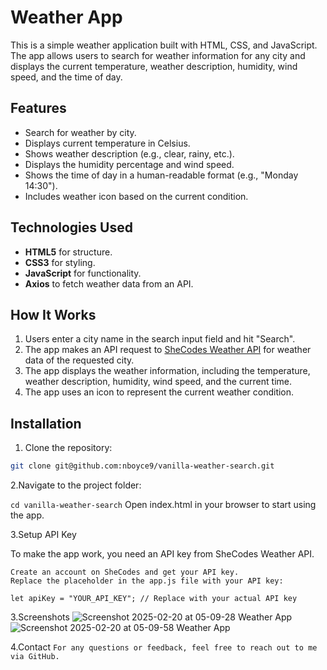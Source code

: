 # Weather App

This is a simple weather application built with HTML, CSS, and JavaScript. The app allows users to search for weather information for any city and displays the current temperature, weather description, humidity, wind speed, and the time of day.

## Features
- Search for weather by city.
- Displays current temperature in Celsius.
- Shows weather description (e.g., clear, rainy, etc.).
- Displays the humidity percentage and wind speed.
- Shows the time of day in a human-readable format (e.g., "Monday 14:30").
- Includes weather icon based on the current condition.

## Technologies Used
- **HTML5** for structure.
- **CSS3** for styling.
- **JavaScript** for functionality.
- **Axios** to fetch weather data from an API.

## How It Works
1. Users enter a city name in the search input field and hit "Search".
2. The app makes an API request to [SheCodes Weather API](https://www.shecodes.io/) for weather data of the requested city.
3. The app displays the weather information, including the temperature, weather description, humidity, wind speed, and the current time.
4. The app uses an icon to represent the current weather condition.

## Installation

1. Clone the repository:

```bash
git clone git@github.com:nboyce9/vanilla-weather-search.git
```

2.Navigate to the project folder:

```cd vanilla-weather-search```
Open index.html in your browser to start using the app.

3.Setup API Key

To make the app work, you need an API key from SheCodes Weather API.

    Create an account on SheCodes and get your API key.
    Replace the placeholder in the app.js file with your API key:

    let apiKey = "YOUR_API_KEY"; // Replace with your actual API key

3.Screenshots
![Screenshot 2025-02-20 at 05-09-28 Weather App](https://github.com/user-attachments/assets/a416d6ea-5925-4448-91b4-b2a832fc26b5)
![Screenshot 2025-02-20 at 05-09-58 Weather App](https://github.com/user-attachments/assets/0537cc05-9e5f-47d1-ab6f-00552982a39a)



4.Contact
```For any questions or feedback, feel free to reach out to me via GitHub.```
